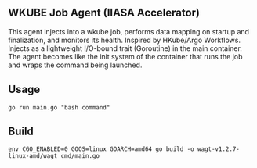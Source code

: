 ## WKUBE Job Agent (IIASA Accelerator)

This agent injects into a wkube job, performs data mapping on startup and finalization, and monitors its health. Inspired by HKube/Argo Workflows. Injects as a lightweight I/O-bound trait (Goroutine) in the main container. The agent becomes like the init system of the container that runs the job and wraps the command being launched.

## Usage
`go run main.go "bash command"`

## Build
`env CGO_ENABLED=0 GOOS=linux GOARCH=amd64 go build -o wagt-v1.2.7-linux-amd/wagt cmd/main.go`

